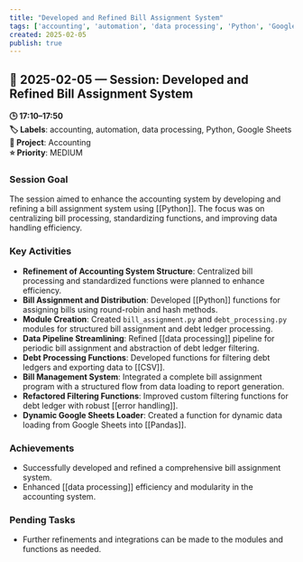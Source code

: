 ```yaml
---
title: "Developed and Refined Bill Assignment System"
tags: ['accounting', 'automation', 'data processing', 'Python', 'Google Sheets']
created: 2025-02-05
publish: true
---
```


## 📅 2025-02-05 — Session: Developed and Refined Bill Assignment System

**🕒 17:10–17:50**  
**🏷️ Labels**: accounting, automation, data processing, Python, Google Sheets  
**📂 Project**: Accounting  
**⭐ Priority**: MEDIUM  


### Session Goal
The session aimed to enhance the accounting system by developing and refining a bill assignment system using [[Python]]. The focus was on centralizing bill processing, standardizing functions, and improving data handling efficiency.

### Key Activities
- **Refinement of Accounting System Structure**: Centralized bill processing and standardized functions were planned to enhance efficiency.
- **Bill Assignment and Distribution**: Developed [[Python]] functions for assigning bills using round-robin and hash methods.
- **Module Creation**: Created `bill_assignment.py` and `debt_processing.py` modules for structured bill assignment and debt ledger processing.
- **Data Pipeline Streamlining**: Refined [[data processing]] pipeline for periodic bill assignment and abstraction of debt ledger filtering.
- **Debt Processing Functions**: Developed functions for filtering debt ledgers and exporting data to [[CSV]].
- **Bill Management System**: Integrated a complete bill assignment program with a structured flow from data loading to report generation.
- **Refactored Filtering Functions**: Improved custom filtering functions for debt ledger with robust [[error handling]].
- **Dynamic Google Sheets Loader**: Created a function for dynamic data loading from Google Sheets into [[Pandas]].

### Achievements
- Successfully developed and refined a comprehensive bill assignment system.
- Enhanced [[data processing]] efficiency and modularity in the accounting system.

### Pending Tasks
- Further refinements and integrations can be made to the modules and functions as needed.
